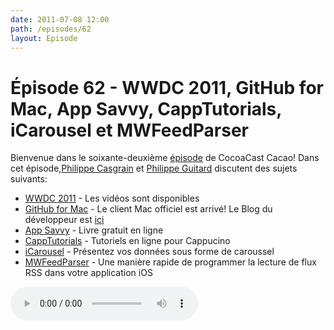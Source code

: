 ```yaml
---
date: 2011-07-08 12:00
path: /episodes/62
layout: Episode
---
```

# Épisode 62 - WWDC 2011, GitHub for Mac, App Savvy, CappTutorials, iCarousel et MWFeedParser
<p>Bienvenue dans le soixante-deuxième <a href="https://cacaocast.com/media/cacaocast_62.mp3" title="CocoaCast Cacao Episode 62">épisode</a> de CocoaCast Cacao! Dans cet épisode,<a href="http://www.twitter.com/philippec" title="Philippe Casgrain sur Twitter">Philippe Casgrain</a> et <a href="http://www.twitter.com/philippeguitard" title="Philippe Guitard sur Twitter">Philippe Guitard</a> discutent des sujets suivants:</p>
<ul><li><a href="http://developer.apple.com/videos/wwdc/2011/" title="WWDC 2011">WWDC 2011</a> - Les vidéos sont disponibles</li>
<li><a href="http://mac.github.com/" title="GitHub for Mac">GitHub for Mac</a> - Le client Mac officiel est arrivé! Le Blog du développeur est <a href="http://warpspire.com/posts/designing-github-mac/">ici</a></li>
<li><a href="http://ofps.oreilly.com/titles/9781449389765/" title="App Savvy">App Savvy</a> - Livre gratuit en ligne</li>
<li><a href="http://capptutorials.net/" title="CappTutorials">CappTutorials</a> - Tutoriels en ligne pour Cappucino</li>
<li><a href="https://github.com/demosthenese/iCarousel" title="iCarousel">iCarousel</a> - Présentez vos données sous forme de caroussel</li>
<li><a href="https://github.com/logicaroma/MWFeedParser" title="MWFeedParser">MWFeedParser</a> - Une manière rapide de programmer la lecture de flux RSS dans votre application iOS</li>
</ul>
<p><audio controls><source src="https://cacaocast.com/media/cacaocast_62.mp3" type="audio/mpeg"><source src="https://cacaocast.com/media/cacaocast_62.mp3" type="audio/mp4">Votre navigateur ne supporte pas l'élément audio / Your browser does not support the audio element.</audio></p>
